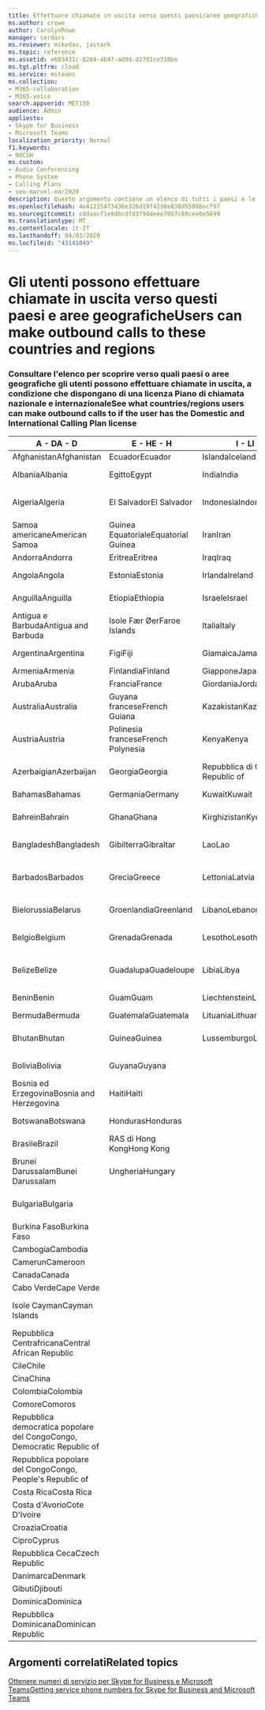 ```yaml
---
title: Effettuare chiamate in uscita verso questi paesi/aree geografiche
ms.author: crowe
author: CarolynRowe
manager: serdars
ms.reviewer: mikedav, jastark
ms.topic: reference
ms.assetid: e603431c-8264-4b47-ad9d-d2701ce318be
ms.tgt.pltfrm: cloud
ms.service: msteams
ms.collection:
- M365-collaboration
- M365-voice
search.appverid: MET150
audience: Admin
appliesto:
- Skype for Business
- Microsoft Teams
localization_priority: Normal
f1.keywords:
- NOCSH
ms.custom:
- Audio Conferencing
- Phone System
- Calling Plans
- seo-marvel-mar2020
description: Questo argomento contiene un elenco di tutti i paesi e le aree geografiche verso cui gli utenti possono effettuare chiamate in uscita se dispongono di un Piano di chiamata.
ms.openlocfilehash: 4e41235473436e326d19f42d8e838d5508becf97
ms.sourcegitcommit: cddaacf1e8dbcdfd3f94deee7057c89cee0e5699
ms.translationtype: MT
ms.contentlocale: it-IT
ms.lasthandoff: 04/03/2020
ms.locfileid: "43141049"
---
```

# <a name="users-can-make-outbound-calls-to-these-countries-and-regions"></a><span data-ttu-id="2544c-103">Gli utenti possono effettuare chiamate in uscita verso questi paesi e aree geografiche</span><span class="sxs-lookup"><span data-stu-id="2544c-103">Users can make outbound calls to these countries and regions</span></span>

### <a name="see-what-countriesregions-users-can-make-outbound-calls-to-if-the-user-has-the-domestic-and-international-calling-plan-license"></a><span data-ttu-id="2544c-104">Consultare l'elenco per scoprire verso quali paesi o aree geografiche gli utenti possono effettuare chiamate in uscita, a condizione che dispongano di una licenza Piano di chiamata nazionale e internazionale</span><span class="sxs-lookup"><span data-stu-id="2544c-104">See what countries/regions users can make outbound calls to if the user has the Domestic and International Calling Plan license</span></span>

|<span data-ttu-id="2544c-105">**A - D**</span><span class="sxs-lookup"><span data-stu-id="2544c-105">**A - D**</span></span>| <span data-ttu-id="2544c-106">**E - H**</span><span class="sxs-lookup"><span data-stu-id="2544c-106">**E - H**</span></span>|<span data-ttu-id="2544c-107">**I - L**</span><span class="sxs-lookup"><span data-stu-id="2544c-107">**I - L**</span></span>|<span data-ttu-id="2544c-108">**M - O**</span><span class="sxs-lookup"><span data-stu-id="2544c-108">**M - O**</span></span>|<span data-ttu-id="2544c-109">**P - S**</span><span class="sxs-lookup"><span data-stu-id="2544c-109">**P - S**</span></span>|<span data-ttu-id="2544c-110">**T - Z**</span><span class="sxs-lookup"><span data-stu-id="2544c-110">**T - Z**</span></span>|
---|---|---|---|---|---|
|<span data-ttu-id="2544c-111">Afghanistan</span><span class="sxs-lookup"><span data-stu-id="2544c-111">Afghanistan</span></span>|<span data-ttu-id="2544c-112">Ecuador</span><span class="sxs-lookup"><span data-stu-id="2544c-112">Ecuador</span></span> |<span data-ttu-id="2544c-113">Islanda</span><span class="sxs-lookup"><span data-stu-id="2544c-113">Iceland</span></span> |<span data-ttu-id="2544c-114">RAS di Macao</span><span class="sxs-lookup"><span data-stu-id="2544c-114">Macau</span></span> |<span data-ttu-id="2544c-115">Pakistan</span><span class="sxs-lookup"><span data-stu-id="2544c-115">Pakistan</span></span> |<span data-ttu-id="2544c-116">Taiwan</span><span class="sxs-lookup"><span data-stu-id="2544c-116">Taiwan</span></span>   |
|<span data-ttu-id="2544c-117">Albania</span><span class="sxs-lookup"><span data-stu-id="2544c-117">Albania</span></span>|<span data-ttu-id="2544c-118">Egitto</span><span class="sxs-lookup"><span data-stu-id="2544c-118">Egypt</span></span> |<span data-ttu-id="2544c-119">India</span><span class="sxs-lookup"><span data-stu-id="2544c-119">India</span></span> |<span data-ttu-id="2544c-120">Macedonia del Nord</span><span class="sxs-lookup"><span data-stu-id="2544c-120">Macedonia</span></span> |<span data-ttu-id="2544c-121">Palau</span><span class="sxs-lookup"><span data-stu-id="2544c-121">Palau</span></span> |<span data-ttu-id="2544c-122">Tagikistan</span><span class="sxs-lookup"><span data-stu-id="2544c-122">Tajikistan</span></span>   |
|<span data-ttu-id="2544c-123">Algeria</span><span class="sxs-lookup"><span data-stu-id="2544c-123">Algeria</span></span>|<span data-ttu-id="2544c-124">El Salvador</span><span class="sxs-lookup"><span data-stu-id="2544c-124">El Salvador</span></span> |<span data-ttu-id="2544c-125">Indonesia</span><span class="sxs-lookup"><span data-stu-id="2544c-125">Indonesia</span></span> |<span data-ttu-id="2544c-126">Malawi</span><span class="sxs-lookup"><span data-stu-id="2544c-126">Malawi</span></span> |<span data-ttu-id="2544c-127">Autorità Palestinese</span><span class="sxs-lookup"><span data-stu-id="2544c-127">Palestinian Authority</span></span> |<span data-ttu-id="2544c-128">Repubblica di Tanzania</span><span class="sxs-lookup"><span data-stu-id="2544c-128">Tanzania, United Republic of</span></span>  |
|<span data-ttu-id="2544c-129">Samoa americane</span><span class="sxs-lookup"><span data-stu-id="2544c-129">American Samoa</span></span>|<span data-ttu-id="2544c-130">Guinea Equatoriale</span><span class="sxs-lookup"><span data-stu-id="2544c-130">Equatorial Guinea</span></span> |<span data-ttu-id="2544c-131">Iran</span><span class="sxs-lookup"><span data-stu-id="2544c-131">Iran</span></span> |<span data-ttu-id="2544c-132">Malaysia</span><span class="sxs-lookup"><span data-stu-id="2544c-132">Malaysia</span></span> |<span data-ttu-id="2544c-133">Panamá</span><span class="sxs-lookup"><span data-stu-id="2544c-133">Panama</span></span> | <span data-ttu-id="2544c-134">Thailandia</span><span class="sxs-lookup"><span data-stu-id="2544c-134">Thailand</span></span>   |
|<span data-ttu-id="2544c-135">Andorra</span><span class="sxs-lookup"><span data-stu-id="2544c-135">Andorra</span></span> |<span data-ttu-id="2544c-136">Eritrea</span><span class="sxs-lookup"><span data-stu-id="2544c-136">Eritrea</span></span> |<span data-ttu-id="2544c-137">Iraq</span><span class="sxs-lookup"><span data-stu-id="2544c-137">Iraq</span></span> |<span data-ttu-id="2544c-138">Mali</span><span class="sxs-lookup"><span data-stu-id="2544c-138">Mali</span></span> |<span data-ttu-id="2544c-139">Paraguay</span><span class="sxs-lookup"><span data-stu-id="2544c-139">Paraguay</span></span> |<span data-ttu-id="2544c-140">Togo</span><span class="sxs-lookup"><span data-stu-id="2544c-140">Togo</span></span>   |
|<span data-ttu-id="2544c-141">Angola</span><span class="sxs-lookup"><span data-stu-id="2544c-141">Angola</span></span> |<span data-ttu-id="2544c-142">Estonia</span><span class="sxs-lookup"><span data-stu-id="2544c-142">Estonia</span></span> |<span data-ttu-id="2544c-143">Irlanda</span><span class="sxs-lookup"><span data-stu-id="2544c-143">Ireland</span></span> |<span data-ttu-id="2544c-144">Malta</span><span class="sxs-lookup"><span data-stu-id="2544c-144">Malta</span></span> |<span data-ttu-id="2544c-145">Perù</span><span class="sxs-lookup"><span data-stu-id="2544c-145">Peru</span></span> | <span data-ttu-id="2544c-146">Trinidad e Tobago</span><span class="sxs-lookup"><span data-stu-id="2544c-146">Trinidad and Tobago</span></span>  |
|<span data-ttu-id="2544c-147">Anguilla</span><span class="sxs-lookup"><span data-stu-id="2544c-147">Anguilla</span></span> |<span data-ttu-id="2544c-148">Etiopia</span><span class="sxs-lookup"><span data-stu-id="2544c-148">Ethiopia</span></span> |<span data-ttu-id="2544c-149">Israele</span><span class="sxs-lookup"><span data-stu-id="2544c-149">Israel</span></span> |<span data-ttu-id="2544c-150">Isole Marshall</span><span class="sxs-lookup"><span data-stu-id="2544c-150">Marshall Islands</span></span> | <span data-ttu-id="2544c-151">Filippine</span><span class="sxs-lookup"><span data-stu-id="2544c-151">Philippines</span></span> | <span data-ttu-id="2544c-152">Turchia</span><span class="sxs-lookup"><span data-stu-id="2544c-152">Turkey</span></span> |
|<span data-ttu-id="2544c-153">Antigua e Barbuda</span><span class="sxs-lookup"><span data-stu-id="2544c-153">Antigua and Barbuda</span></span> | <span data-ttu-id="2544c-154">Isole Fær Øer</span><span class="sxs-lookup"><span data-stu-id="2544c-154">Faroe Islands</span></span> |<span data-ttu-id="2544c-155">Italia</span><span class="sxs-lookup"><span data-stu-id="2544c-155">Italy</span></span> |<span data-ttu-id="2544c-156">Martinica</span><span class="sxs-lookup"><span data-stu-id="2544c-156">Martinique</span></span> |<span data-ttu-id="2544c-157">Polonia</span><span class="sxs-lookup"><span data-stu-id="2544c-157">Poland</span></span> |<span data-ttu-id="2544c-158">Turkmenistan</span><span class="sxs-lookup"><span data-stu-id="2544c-158">Turkmenistan</span></span> |
|<span data-ttu-id="2544c-159">Argentina</span><span class="sxs-lookup"><span data-stu-id="2544c-159">Argentina</span></span>|<span data-ttu-id="2544c-160">Figi</span><span class="sxs-lookup"><span data-stu-id="2544c-160">Fiji</span></span> |<span data-ttu-id="2544c-161">Giamaica</span><span class="sxs-lookup"><span data-stu-id="2544c-161">Jamaica</span></span> |<span data-ttu-id="2544c-162">Mauritius</span><span class="sxs-lookup"><span data-stu-id="2544c-162">Mauritius</span></span> |<span data-ttu-id="2544c-163">Portogallo</span><span class="sxs-lookup"><span data-stu-id="2544c-163">Portugal</span></span> |<span data-ttu-id="2544c-164">Isole Turks e Caicos</span><span class="sxs-lookup"><span data-stu-id="2544c-164">Turks and Caicos</span></span>   |
|<span data-ttu-id="2544c-165">Armenia</span><span class="sxs-lookup"><span data-stu-id="2544c-165">Armenia</span></span> |<span data-ttu-id="2544c-166">Finlandia</span><span class="sxs-lookup"><span data-stu-id="2544c-166">Finland</span></span> |<span data-ttu-id="2544c-167">Giappone</span><span class="sxs-lookup"><span data-stu-id="2544c-167">Japan</span></span> |<span data-ttu-id="2544c-168">Mayotte</span><span class="sxs-lookup"><span data-stu-id="2544c-168">Mayotte</span></span> | <span data-ttu-id="2544c-169">Portorico</span><span class="sxs-lookup"><span data-stu-id="2544c-169">Puerto Rico</span></span> |<span data-ttu-id="2544c-170">Uganda</span><span class="sxs-lookup"><span data-stu-id="2544c-170">Uganda</span></span>  |
|<span data-ttu-id="2544c-171">Aruba</span><span class="sxs-lookup"><span data-stu-id="2544c-171">Aruba</span></span> |<span data-ttu-id="2544c-172">Francia</span><span class="sxs-lookup"><span data-stu-id="2544c-172">France</span></span> |<span data-ttu-id="2544c-173">Giordania</span><span class="sxs-lookup"><span data-stu-id="2544c-173">Jordan</span></span> |<span data-ttu-id="2544c-174">Messico</span><span class="sxs-lookup"><span data-stu-id="2544c-174">Mexico</span></span> |<span data-ttu-id="2544c-175">Qatar</span><span class="sxs-lookup"><span data-stu-id="2544c-175">Qatar</span></span> | <span data-ttu-id="2544c-176">Ucraina</span><span class="sxs-lookup"><span data-stu-id="2544c-176">Ukraine</span></span>   |
|<span data-ttu-id="2544c-177">Australia</span><span class="sxs-lookup"><span data-stu-id="2544c-177">Australia</span></span> |<span data-ttu-id="2544c-178">Guyana francese</span><span class="sxs-lookup"><span data-stu-id="2544c-178">French Guiana</span></span> |<span data-ttu-id="2544c-179">Kazakistan</span><span class="sxs-lookup"><span data-stu-id="2544c-179">Kazakhstan</span></span> |<span data-ttu-id="2544c-180">Micronesia</span><span class="sxs-lookup"><span data-stu-id="2544c-180">Micronesia</span></span> |<span data-ttu-id="2544c-181">Riunione</span><span class="sxs-lookup"><span data-stu-id="2544c-181">Reunion</span></span> |<span data-ttu-id="2544c-182">Emirati Arabi Uniti (E.A.U.)</span><span class="sxs-lookup"><span data-stu-id="2544c-182">United Arab Emirates (U.A.E)</span></span>  |
|<span data-ttu-id="2544c-183">Austria</span><span class="sxs-lookup"><span data-stu-id="2544c-183">Austria</span></span> |<span data-ttu-id="2544c-184">Polinesia francese</span><span class="sxs-lookup"><span data-stu-id="2544c-184">French Polynesia</span></span> |<span data-ttu-id="2544c-185">Kenya</span><span class="sxs-lookup"><span data-stu-id="2544c-185">Kenya</span></span> |<span data-ttu-id="2544c-186">Repubblica di Moldova</span><span class="sxs-lookup"><span data-stu-id="2544c-186">Moldova, Republic of</span></span> |<span data-ttu-id="2544c-187">Romania</span><span class="sxs-lookup"><span data-stu-id="2544c-187">Romania</span></span> |<span data-ttu-id="2544c-188">Regno Unito</span><span class="sxs-lookup"><span data-stu-id="2544c-188">United Kingdom (U.K.)</span></span> |
|<span data-ttu-id="2544c-189">Azerbaigian</span><span class="sxs-lookup"><span data-stu-id="2544c-189">Azerbaijan</span></span> |<span data-ttu-id="2544c-190">Georgia</span><span class="sxs-lookup"><span data-stu-id="2544c-190">Georgia</span></span> |<span data-ttu-id="2544c-191">Repubblica di Corea</span><span class="sxs-lookup"><span data-stu-id="2544c-191">Korea, Republic of</span></span> |<span data-ttu-id="2544c-192">Monaco</span><span class="sxs-lookup"><span data-stu-id="2544c-192">Monaco</span></span> | <span data-ttu-id="2544c-193">Federazione russa</span><span class="sxs-lookup"><span data-stu-id="2544c-193">Russian Federation</span></span> |<span data-ttu-id="2544c-194">Stati Uniti</span><span class="sxs-lookup"><span data-stu-id="2544c-194">United States (U.S.)</span></span>  |
|<span data-ttu-id="2544c-195">Bahamas</span><span class="sxs-lookup"><span data-stu-id="2544c-195">Bahamas</span></span> |<span data-ttu-id="2544c-196">Germania</span><span class="sxs-lookup"><span data-stu-id="2544c-196">Germany</span></span> |<span data-ttu-id="2544c-197">Kuwait</span><span class="sxs-lookup"><span data-stu-id="2544c-197">Kuwait</span></span> |<span data-ttu-id="2544c-198">Mongolia</span><span class="sxs-lookup"><span data-stu-id="2544c-198">Mongolia</span></span> |<span data-ttu-id="2544c-199">Ruanda</span><span class="sxs-lookup"><span data-stu-id="2544c-199">Rwanda</span></span> | <span data-ttu-id="2544c-200">Uruguay</span><span class="sxs-lookup"><span data-stu-id="2544c-200">Uruguay</span></span> |
|<span data-ttu-id="2544c-201">Bahrein</span><span class="sxs-lookup"><span data-stu-id="2544c-201">Bahrain</span></span> |<span data-ttu-id="2544c-202">Ghana</span><span class="sxs-lookup"><span data-stu-id="2544c-202">Ghana</span></span> |<span data-ttu-id="2544c-203">Kirghizistan</span><span class="sxs-lookup"><span data-stu-id="2544c-203">Kyrgyzstan</span></span> |<span data-ttu-id="2544c-204">Montenegro</span><span class="sxs-lookup"><span data-stu-id="2544c-204">Montenegro</span></span> | <span data-ttu-id="2544c-205">Saint Kitts e Nevis</span><span class="sxs-lookup"><span data-stu-id="2544c-205">Saint Kitts and Nevis</span></span> |<span data-ttu-id="2544c-206">Uzbekistan</span><span class="sxs-lookup"><span data-stu-id="2544c-206">Uzbekistan</span></span>  |
|<span data-ttu-id="2544c-207">Bangladesh</span><span class="sxs-lookup"><span data-stu-id="2544c-207">Bangladesh</span></span> |<span data-ttu-id="2544c-208">Gibilterra</span><span class="sxs-lookup"><span data-stu-id="2544c-208">Gibraltar</span></span> |<span data-ttu-id="2544c-209">Lao</span><span class="sxs-lookup"><span data-stu-id="2544c-209">Lao</span></span> |<span data-ttu-id="2544c-210">Montserrat</span><span class="sxs-lookup"><span data-stu-id="2544c-210">Montserrat</span></span> | <span data-ttu-id="2544c-211">Saint Lucia</span><span class="sxs-lookup"><span data-stu-id="2544c-211">Saint Lucia</span></span> |<span data-ttu-id="2544c-212">Città del Vaticano</span><span class="sxs-lookup"><span data-stu-id="2544c-212">Vatican City State</span></span>  |
|<span data-ttu-id="2544c-213">Barbados</span><span class="sxs-lookup"><span data-stu-id="2544c-213">Barbados</span></span> |<span data-ttu-id="2544c-214">Grecia</span><span class="sxs-lookup"><span data-stu-id="2544c-214">Greece</span></span> |<span data-ttu-id="2544c-215">Lettonia</span><span class="sxs-lookup"><span data-stu-id="2544c-215">Latvia</span></span> |<span data-ttu-id="2544c-216">Marocco</span><span class="sxs-lookup"><span data-stu-id="2544c-216">Morocco</span></span> |<span data-ttu-id="2544c-217">Saint Vincent e Grenadine</span><span class="sxs-lookup"><span data-stu-id="2544c-217">Saint Vincent and the Grenadines</span></span> |<span data-ttu-id="2544c-218">Venezuela</span><span class="sxs-lookup"><span data-stu-id="2544c-218">Venezuela</span></span>   |
|<span data-ttu-id="2544c-219">Bielorussia</span><span class="sxs-lookup"><span data-stu-id="2544c-219">Belarus</span></span> |<span data-ttu-id="2544c-220">Groenlandia</span><span class="sxs-lookup"><span data-stu-id="2544c-220">Greenland</span></span> |<span data-ttu-id="2544c-221">Libano</span><span class="sxs-lookup"><span data-stu-id="2544c-221">Lebanon</span></span> |<span data-ttu-id="2544c-222">Mozambico</span><span class="sxs-lookup"><span data-stu-id="2544c-222">Mozambique</span></span> | <span data-ttu-id="2544c-223">San Marino</span><span class="sxs-lookup"><span data-stu-id="2544c-223">San Marino</span></span> |<span data-ttu-id="2544c-224">Vietnam</span><span class="sxs-lookup"><span data-stu-id="2544c-224">Viet Nam</span></span>  |
|<span data-ttu-id="2544c-225">Belgio</span><span class="sxs-lookup"><span data-stu-id="2544c-225">Belgium</span></span> |<span data-ttu-id="2544c-226">Grenada</span><span class="sxs-lookup"><span data-stu-id="2544c-226">Grenada</span></span> |<span data-ttu-id="2544c-227">Lesotho</span><span class="sxs-lookup"><span data-stu-id="2544c-227">Lesotho</span></span> |<span data-ttu-id="2544c-228">Myanmar</span><span class="sxs-lookup"><span data-stu-id="2544c-228">Myanmar</span></span> | <span data-ttu-id="2544c-229">Arabia Saudita</span><span class="sxs-lookup"><span data-stu-id="2544c-229">Saudi Arabia</span></span> | <span data-ttu-id="2544c-230">Isole Vergini Britanniche</span><span class="sxs-lookup"><span data-stu-id="2544c-230">Virgin Islands (British)</span></span> |
|<span data-ttu-id="2544c-231">Belize</span><span class="sxs-lookup"><span data-stu-id="2544c-231">Belize</span></span> |<span data-ttu-id="2544c-232">Guadalupa</span><span class="sxs-lookup"><span data-stu-id="2544c-232">Guadeloupe</span></span> |<span data-ttu-id="2544c-233">Libia</span><span class="sxs-lookup"><span data-stu-id="2544c-233">Libya</span></span> |<span data-ttu-id="2544c-234">Namibia</span><span class="sxs-lookup"><span data-stu-id="2544c-234">Namibia</span></span> |<span data-ttu-id="2544c-235">Senegal</span><span class="sxs-lookup"><span data-stu-id="2544c-235">Senegal</span></span> | <span data-ttu-id="2544c-236">Isole Vergini Americane</span><span class="sxs-lookup"><span data-stu-id="2544c-236">Virgin Islands (U.S.)</span></span>  |
|<span data-ttu-id="2544c-237">Benin</span><span class="sxs-lookup"><span data-stu-id="2544c-237">Benin</span></span> |<span data-ttu-id="2544c-238">Guam</span><span class="sxs-lookup"><span data-stu-id="2544c-238">Guam</span></span> |<span data-ttu-id="2544c-239">Liechtenstein</span><span class="sxs-lookup"><span data-stu-id="2544c-239">Liechtenstein</span></span> |<span data-ttu-id="2544c-240">Nepal</span><span class="sxs-lookup"><span data-stu-id="2544c-240">Nepal</span></span> | <span data-ttu-id="2544c-241">Serbia</span><span class="sxs-lookup"><span data-stu-id="2544c-241">Serbia</span></span> | <span data-ttu-id="2544c-242">Wallis e Futuna</span><span class="sxs-lookup"><span data-stu-id="2544c-242">Wallis and Futuna Islands</span></span>  |
|<span data-ttu-id="2544c-243">Bermuda</span><span class="sxs-lookup"><span data-stu-id="2544c-243">Bermuda</span></span> |<span data-ttu-id="2544c-244">Guatemala</span><span class="sxs-lookup"><span data-stu-id="2544c-244">Guatemala</span></span> |<span data-ttu-id="2544c-245">Lituania</span><span class="sxs-lookup"><span data-stu-id="2544c-245">Lithuania</span></span> |<span data-ttu-id="2544c-246">Paesi Bassi</span><span class="sxs-lookup"><span data-stu-id="2544c-246">Netherlands</span></span> |<span data-ttu-id="2544c-247">Singapore</span><span class="sxs-lookup"><span data-stu-id="2544c-247">Singapore</span></span> |<span data-ttu-id="2544c-248">Yemen</span><span class="sxs-lookup"><span data-stu-id="2544c-248">Yemen</span></span> |
|<span data-ttu-id="2544c-249">Bhutan</span><span class="sxs-lookup"><span data-stu-id="2544c-249">Bhutan</span></span> |<span data-ttu-id="2544c-250">Guinea</span><span class="sxs-lookup"><span data-stu-id="2544c-250">Guinea</span></span> |<span data-ttu-id="2544c-251">Lussemburgo</span><span class="sxs-lookup"><span data-stu-id="2544c-251">Luxembourg</span></span> |<span data-ttu-id="2544c-252">Antille Olandesi</span><span class="sxs-lookup"><span data-stu-id="2544c-252">Netherlands Antilles</span></span> |<span data-ttu-id="2544c-253">Slovacchia</span><span class="sxs-lookup"><span data-stu-id="2544c-253">Slovakia</span></span> |<span data-ttu-id="2544c-254">Zambia</span><span class="sxs-lookup"><span data-stu-id="2544c-254">Zambia</span></span>  |
|<span data-ttu-id="2544c-255">Bolivia</span><span class="sxs-lookup"><span data-stu-id="2544c-255">Bolivia</span></span> |<span data-ttu-id="2544c-256">Guyana</span><span class="sxs-lookup"><span data-stu-id="2544c-256">Guyana</span></span>| |<span data-ttu-id="2544c-257">Nuova Caledonia</span><span class="sxs-lookup"><span data-stu-id="2544c-257">New Caledonia</span></span> |<span data-ttu-id="2544c-258">Slovenia</span><span class="sxs-lookup"><span data-stu-id="2544c-258">Slovenia</span></span> |<span data-ttu-id="2544c-259">Zimbabwe</span><span class="sxs-lookup"><span data-stu-id="2544c-259">Zimbabwe</span></span> |
|<span data-ttu-id="2544c-260">Bosnia ed Erzegovina</span><span class="sxs-lookup"><span data-stu-id="2544c-260">Bosnia and Herzegovina</span></span> |<span data-ttu-id="2544c-261">Haiti</span><span class="sxs-lookup"><span data-stu-id="2544c-261">Haiti</span></span> ||<span data-ttu-id="2544c-262">Nuova Zelanda</span><span class="sxs-lookup"><span data-stu-id="2544c-262">New Zealand</span></span> |<span data-ttu-id="2544c-263">Sudafrica</span><span class="sxs-lookup"><span data-stu-id="2544c-263">South Africa</span></span> | 
|<span data-ttu-id="2544c-264">Botswana</span><span class="sxs-lookup"><span data-stu-id="2544c-264">Botswana</span></span> |<span data-ttu-id="2544c-265">Honduras</span><span class="sxs-lookup"><span data-stu-id="2544c-265">Honduras</span></span> ||<span data-ttu-id="2544c-266">Nicaragua</span><span class="sxs-lookup"><span data-stu-id="2544c-266">Nicaragua</span></span> |<span data-ttu-id="2544c-267">Sud Sudan</span><span class="sxs-lookup"><span data-stu-id="2544c-267">South Sudan</span></span> |
|<span data-ttu-id="2544c-268">Brasile</span><span class="sxs-lookup"><span data-stu-id="2544c-268">Brazil</span></span> |<span data-ttu-id="2544c-269">RAS di Hong Kong</span><span class="sxs-lookup"><span data-stu-id="2544c-269">Hong Kong</span></span> ||<span data-ttu-id="2544c-270">Niger</span><span class="sxs-lookup"><span data-stu-id="2544c-270">Niger</span></span> |<span data-ttu-id="2544c-271">Spagna</span><span class="sxs-lookup"><span data-stu-id="2544c-271">Spain</span></span> | 
|<span data-ttu-id="2544c-272">Brunei Darussalam</span><span class="sxs-lookup"><span data-stu-id="2544c-272">Bunei Darussalam</span></span> |<span data-ttu-id="2544c-273">Ungheria</span><span class="sxs-lookup"><span data-stu-id="2544c-273">Hungary</span></span> ||<span data-ttu-id="2544c-274">Nigeria</span><span class="sxs-lookup"><span data-stu-id="2544c-274">Nigeria</span></span> |<span data-ttu-id="2544c-275">Sri Lanka</span><span class="sxs-lookup"><span data-stu-id="2544c-275">Sri Lanka</span></span> | 
|<span data-ttu-id="2544c-276">Bulgaria</span><span class="sxs-lookup"><span data-stu-id="2544c-276">Bulgaria</span></span> |||<span data-ttu-id="2544c-277">Isole Marianne settentrionali</span><span class="sxs-lookup"><span data-stu-id="2544c-277">Northern Mariana Islands</span></span> |<span data-ttu-id="2544c-278">St. Pierre e Miquelon</span><span class="sxs-lookup"><span data-stu-id="2544c-278">St. Pierre and Miquelon</span></span> |
|<span data-ttu-id="2544c-279">Burkina Faso</span><span class="sxs-lookup"><span data-stu-id="2544c-279">Burkina Faso</span></span> |||<span data-ttu-id="2544c-280">Norvegia</span><span class="sxs-lookup"><span data-stu-id="2544c-280">Norway</span></span> |<span data-ttu-id="2544c-281">Sudan</span><span class="sxs-lookup"><span data-stu-id="2544c-281">Sudan</span></span> |
|<span data-ttu-id="2544c-282">Cambogia</span><span class="sxs-lookup"><span data-stu-id="2544c-282">Cambodia</span></span> |||<span data-ttu-id="2544c-283">Oman</span><span class="sxs-lookup"><span data-stu-id="2544c-283">Oman</span></span> |<span data-ttu-id="2544c-284">Suriname</span><span class="sxs-lookup"><span data-stu-id="2544c-284">Suriname</span></span> | 
|<span data-ttu-id="2544c-285">Camerun</span><span class="sxs-lookup"><span data-stu-id="2544c-285">Cameroon</span></span> ||||<span data-ttu-id="2544c-286">Swaziland</span><span class="sxs-lookup"><span data-stu-id="2544c-286">Swaziland</span></span> |
|<span data-ttu-id="2544c-287">Canada</span><span class="sxs-lookup"><span data-stu-id="2544c-287">Canada</span></span> ||||<span data-ttu-id="2544c-288">Svezia</span><span class="sxs-lookup"><span data-stu-id="2544c-288">Sweden</span></span> | 
|<span data-ttu-id="2544c-289">Cabo Verde</span><span class="sxs-lookup"><span data-stu-id="2544c-289">Cape Verde</span></span> ||||<span data-ttu-id="2544c-290">Svizzera</span><span class="sxs-lookup"><span data-stu-id="2544c-290">Switzerland</span></span> |
|<span data-ttu-id="2544c-291">Isole Cayman</span><span class="sxs-lookup"><span data-stu-id="2544c-291">Cayman Islands</span></span> ||||<span data-ttu-id="2544c-292">Repubblica araba siriana</span><span class="sxs-lookup"><span data-stu-id="2544c-292">Syrian Arab Republic</span></span> |
|<span data-ttu-id="2544c-293">Repubblica Centrafricana</span><span class="sxs-lookup"><span data-stu-id="2544c-293">Central African Republic</span></span> |
|<span data-ttu-id="2544c-294">Cile</span><span class="sxs-lookup"><span data-stu-id="2544c-294">Chile</span></span> |
|<span data-ttu-id="2544c-295">Cina</span><span class="sxs-lookup"><span data-stu-id="2544c-295">China</span></span> |
|<span data-ttu-id="2544c-296">Colombia</span><span class="sxs-lookup"><span data-stu-id="2544c-296">Colombia</span></span> |
|<span data-ttu-id="2544c-297">Comore</span><span class="sxs-lookup"><span data-stu-id="2544c-297">Comoros</span></span> |
|<span data-ttu-id="2544c-298">Repubblica democratica popolare del Congo</span><span class="sxs-lookup"><span data-stu-id="2544c-298">Congo, Democratic Republic of</span></span> |
|<span data-ttu-id="2544c-299">Repubblica popolare del Congo</span><span class="sxs-lookup"><span data-stu-id="2544c-299">Congo, People's Republic of</span></span> |
|<span data-ttu-id="2544c-300">Costa Rica</span><span class="sxs-lookup"><span data-stu-id="2544c-300">Costa Rica</span></span> |
|<span data-ttu-id="2544c-301">Costa d'Avorio</span><span class="sxs-lookup"><span data-stu-id="2544c-301">Cote D'Ivoire</span></span> |
|<span data-ttu-id="2544c-302">Croazia</span><span class="sxs-lookup"><span data-stu-id="2544c-302">Croatia</span></span> |
|<span data-ttu-id="2544c-303">Cipro</span><span class="sxs-lookup"><span data-stu-id="2544c-303">Cyprus</span></span> |
|<span data-ttu-id="2544c-304">Repubblica Ceca</span><span class="sxs-lookup"><span data-stu-id="2544c-304">Czech Republic</span></span> |
|<span data-ttu-id="2544c-305">Danimarca</span><span class="sxs-lookup"><span data-stu-id="2544c-305">Denmark</span></span> |
|<span data-ttu-id="2544c-306">Gibuti</span><span class="sxs-lookup"><span data-stu-id="2544c-306">Djibouti</span></span> |
|<span data-ttu-id="2544c-307">Dominica</span><span class="sxs-lookup"><span data-stu-id="2544c-307">Dominica</span></span> |
|<span data-ttu-id="2544c-308">Repubblica Dominicana</span><span class="sxs-lookup"><span data-stu-id="2544c-308">Dominican Republic</span></span> |

## <a name="related-topics"></a><span data-ttu-id="2544c-309">Argomenti correlati</span><span class="sxs-lookup"><span data-stu-id="2544c-309">Related topics</span></span>

[<span data-ttu-id="2544c-310">Ottenere numeri di servizio per Skype for Business e Microsoft Teams</span><span class="sxs-lookup"><span data-stu-id="2544c-310">Getting service phone numbers for Skype for Business and Microsoft Teams</span></span>](/microsoftteams/getting-service-phone-numbers)

  
 
